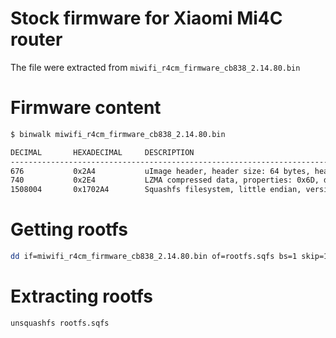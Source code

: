 # Stock firmware for Xiaomi Mi4C router
The file were extracted from `miwifi_r4cm_firmware_cb838_2.14.80.bin`

# Firmware content
```bash
$ binwalk miwifi_r4cm_firmware_cb838_2.14.80.bin

DECIMAL       HEXADECIMAL     DESCRIPTION
--------------------------------------------------------------------------------
676           0x2A4           uImage header, header size: 64 bytes, header CRC: 0xCA74CB75, created: 2019-04-23 07:23:35, image size: 1459771 bytes, Data Address: 0x80000000, Entry Point: 0x80000000, data CRC: 0x5AD0A4C3, OS: Linux, CPU: MIPS, image type: OS Kernel Image, compression type: lzma, image name: "MIPS OpenWrt Linux-3.10.14"
740           0x2E4           LZMA compressed data, properties: 0x6D, dictionary size: 8388608 bytes, uncompressed size: 4234216 bytes
1508004       0x1702A4        Squashfs filesystem, little endian, version 4.0, compression:xz, size: 8730342 bytes, 2116 inodes, blocksize: 262144 bytes, created: 2019-04-23 07:23:32


```

# Getting rootfs
```bash
dd if=miwifi_r4cm_firmware_cb838_2.14.80.bin of=rootfs.sqfs bs=1 skip=1508004
```

# Extracting rootfs
```bash
unsquashfs rootfs.sqfs
```

